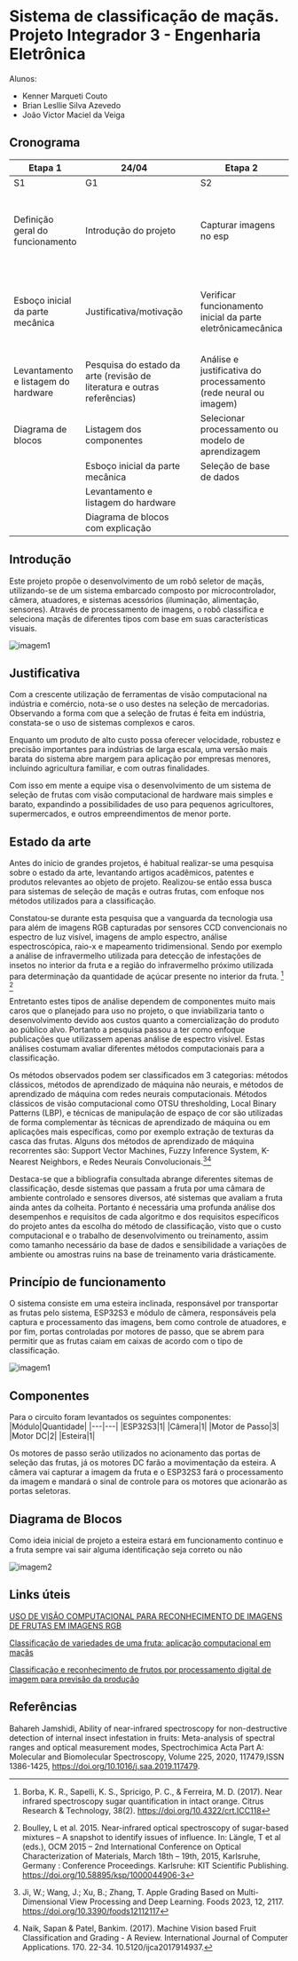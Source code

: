 # Sistema de classificação de maçãs. Projeto Integrador 3 - Engenharia Eletrônica
Alunos:   
  * Kenner Marqueti Couto  
  * Brian Lesllie Silva Azevedo
  * João Victor Maciel da Veiga

## Cronograma

|Etapa 1|24/04||Etapa 2|15/05||Etapa 3|22/06||Etapa 4|24/07|
|---|---|---|---|---|---|---|---|---|---|---|
|S1|G1||S2|G2||S3|G3||S4|G4|
| Definição geral do funcionamento | Introdução do projeto || Capturar imagens no esp | Código relativo ao funcionamento da camera || Testes de acionamentos | Documentação dos testes de acionamento || Validar treinamento do processamento de imagem (finalizar treinamento do modelo) | Documentar o treinamento |
| Esboço inicial da parte mecânica | Justificativa/motivação || Verificar funcionamento inicial da parte eletrônicamecânica | Justificativa da escolha de base de dados || Iniciar treinamento do processamento de imagem e obtenção de resultados preliminares | Resultados iniciais do treinamento do modelo de aprendizagem || Ajustes finais para sincronização do sistema || Documentar resultados da separação das frutas e assertividade | Documentar estrutura eletromecânica realizada |
| Levantamento e listagem do hardware | Pesquisa do estado da arte (revisão de literatura e outras referências) || Análise e justificativa do processamento (rede neural ou imagem) | Sincronizar atuadores || | || Separar as frutas corretamente ||
| Diagrama de blocos |Listagem dos componentes || Selecionar processamento ou modelo de aprendizagem | Estrutura fisica da seletora || | || | |
||Esboço inicial da parte mecânica|| Seleção de base de dados | | || | || | |
||Levantamento e listagem do hardware || | || | || | |
||Diagrama de blocos com explicação || | || | || | |

## Introdução
Este projeto propõe o desenvolvimento de um robô seletor de maçãs, utilizando-se de um sistema embarcado composto por microcontrolador, câmera, atuadores, e sistemas acessórios (iluminação, alimentação, sensores). Através de processamento de imagens, o robô classifica e seleciona maçãs de diferentes tipos com base em suas características visuais.

![imagem1](./images/3d/comeco.png)

## Justificativa

Com a crescente utilização de ferramentas de visão computacional na indústria e comércio, nota-se o uso destes na seleção de mercadorias. Observando a forma com que a seleção de frutas é feita em indústria, constata-se o uso de sistemas complexos e caros.

Enquanto um produto de alto custo possa oferecer velocidade, robustez e precisão importantes para indústrias de larga escala, uma versão mais barata do sistema abre margem para aplicação por empresas menores, incluindo agricultura familiar, e com outras finalidades.

Com isso em mente a equipe visa o desenvolvimento de um sistema de seleção de frutas com visão computacional de hardware mais simples e barato, expandindo a possibilidades de uso para pequenos agricultores, supermercados, e outros empreendimentos de menor porte.

## Estado da arte

Antes do inicio de grandes projetos, é habitual realizar-se uma pesquisa sobre o estado da arte, levantando artigos acadêmicos, patentes e produtos relevantes ao objeto de projeto. Realizou-se então essa busca para sistemas de seleção de maçãs e outras frutas, com enfoque nos métodos utilizados para a classificação.

Constatou-se durante esta pesquisa que a vanguarda da tecnologia usa para além de imagens RGB capturadas por sensores CCD convencionais no espectro de luz visível, imagens de amplo espectro, análise espectroscópica, raio-x e mapeamento tridimensional. Sendo por exemplo a análise de infravermelho utilizada para detecção de infestações de insetos no interior da fruta e a região do infravermelho próximo utilizada para determinação da quantidade de açúcar presente no interior da fruta. [^1] [^2]

Entretanto estes tipos de análise dependem de componentes muito mais caros que o planejado para uso no projeto, o que inviabilizaria tanto o desenvolvimento devido aos custos quanto a comercialização do produto ao público alvo. Portanto a pesquisa passou a ter como enfoque publicações que utilizassem apenas análise de espectro visível. Estas análises costumam avaliar diferentes métodos computacionais para a classificação.

Os métodos observados podem ser classificados em 3 categorias: métodos clássicos, métodos de aprendizado de máquina não neurais, e métodos de aprendizado de máquina com redes neurais computacionais. Métodos clássicos de visão computacional como OTSU thresholding, Local Binary Patterns (LBP), e técnicas de manipulação de espaço de cor são utilizadas de forma complementar às técnicas de aprendizado de máquina ou em aplicações mais específicas, como por exemplo extração de texturas da casca das frutas. Alguns dos métodos de aprendizado de máquina recorrentes são: Support Vector Machines, Fuzzy Inference System, K-Nearest Neighbors, e Redes Neurais Convolucionais.[^3][^4]

Destaca-se que a bibliografia consultada abrange diferentes sitemas de classificação, desde sistemas que passam a fruta por uma câmara de ambiente controlado e sensores diversos, até sistemas que avaliam a fruta ainda antes da colheita. Portanto é necessária uma profunda análise dos desempenhos e requisitos de cada algoritmo e dos requisitos específicos do projeto antes da escolha do método de classificação, visto que o custo computacional e o trabalho de desenvolvimento ou treinamento, assim como tamanho necessário da base de dados e sensibilidade a variações de ambiente ou amostras ruins na base de treinamento varia drásticamente.

## Princípio de funcionamento

O sistema consiste em uma esteira inclinada, responsável por transportar as frutas pelo sistema, ESP32S3 e módulo de câmera, responsáveis pela captura e processamento das imagens, bem como controle de atuadores, e por fim, portas controladas por motores de passo, que se abrem para permitir que as frutas caiam em caixas de acordo com o tipo de classificação.

![imagem1](./images/3d/final.png)


## Componentes
Para o circuito foram levantados os seguintes componentes:
|Módulo|Quantidade|
|---|---|
|ESP32S3|1|
|Câmera|1|
|Motor de Passo|3|
|Motor DC|2|
|Esteira|1|

Os motores de passo serão utilizados no acionamento das portas de seleção das frutas, já os motores DC farão a movimentação da esteira. A câmera vai capturar a imagem da fruta e o ESP32S3 fará o processamento da imagem e mandará o sinal de controle para os motores que acionarão as portas seletoras.

## Diagrama de Blocos

Como ideia inicial de projeto a esteira estará em funcionamento continuo e a fruta sempre vai sair alguma identificação seja correto ou não

![imagem2](./images/Diagrama/PI3.drawio.png)

## Links úteis

[USO DE VISÃO COMPUTACIONAL PARA RECONHECIMENTO DE IMAGENS DE FRUTAS EM IMAGENS RGB](https://repositorio.ufc.br/bitstream/riufc/64490/1/2022_tcc_jkopereira.pdf)

[Classificação de variedades de uma fruta: aplicação computacional em maçãs](https://sbic.org.br/wp-content/uploads/2023/10/pdf/CBIC_2023_paper009.pdf)

[Classificação e reconhecimento de frutos por processamento digital de imagem para previsão da produção](https://www.google.com/url?sa=t&source=web&rct=j&opi=89978449&url=https://ubibliorum.ubi.pt/bitstream/10400.6/7849/1/5700_11911.pdf&ved=2ahUKEwjA2_Tzh-CMAxUHF1kFHUCUKW4QFnoECBYQAQ&usg=AOvVaw3SoWpXwsvYiiUwejJIGhTX)

## Referências

[^1]: Borba, K. R., Sapelli, K. S., Spricigo, P. C., & Ferreira, M. D. (2017). Near infrared spectroscopy sugar quantification in intact orange. Citrus Research & Technology, 38(2). https://doi.org/10.4322/crt.ICC118

[^2]: Boulley, L et al. 2015. Near-infrared optical spectroscopy of sugar-based mixtures – A snapshot to identify issues of influence. In: Längle, T et al (eds.), OCM 2015 – 2nd International Conference on Optical Characterization of Materials, March 18th – 19th, 2015, Karlsruhe, Germany : Conference Proceedings. Karlsruhe: KIT Scientific Publishing. https://doi.org/10.58895/ksp/1000044906-3 

[^3]: Ji, W.; Wang, J.; Xu, B.; Zhang, T. Apple Grading Based on Multi-Dimensional View Processing and Deep Learning. Foods 2023, 12, 2117. https://doi.org/10.3390/foods12112117

[^4]: Naik, Sapan & Patel, Bankim. (2017). Machine Vision based Fruit Classification and Grading - A Review. International Journal of Computer Applications. 170. 22-34. 10.5120/ijca2017914937. 

Bahareh Jamshidi, Ability of near-infrared spectroscopy for non-destructive detection of internal insect infestation in fruits: Meta-analysis of spectral ranges and optical measurement modes, Spectrochimica Acta Part A: Molecular and Biomolecular Spectroscopy, Volume 225, 2020, 117479,ISSN 1386-1425, https://doi.org/10.1016/j.saa.2019.117479.
